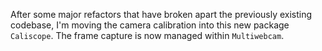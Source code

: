 After some major refactors that have broken apart the previously existing codebase, I'm moving the camera calibration into this new package `Caliscope`. The frame capture is now managed within `Multiwebcam`.